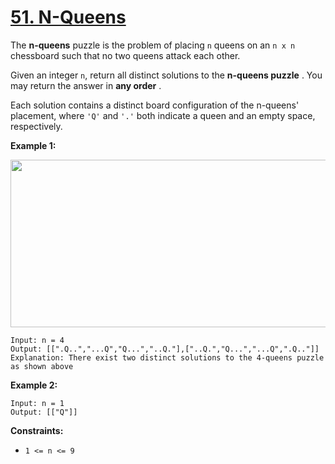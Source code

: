 # [51. N-Queens](https://leetcode.com/problems/n-queens/description/)

The **n-queens**  puzzle is the problem of placing `n` queens on an `n x n` chessboard such that no two queens attack each other.

Given an integer `n`, return all distinct solutions to the **n-queens puzzle** . You may return the answer in **any order** .

Each solution contains a distinct board configuration of the n-queens' placement, where `'Q'` and `'.'` both indicate a queen and an empty space, respectively.

**Example 1:** 

<img alt="" src="https://assets.leetcode.com/uploads/2020/11/13/queens.jpg" style="width: 600px; height: 268px;">

```
Input: n = 4
Output: [[".Q..","...Q","Q...","..Q."],["..Q.","Q...","...Q",".Q.."]]
Explanation: There exist two distinct solutions to the 4-queens puzzle as shown above
```

**Example 2:** 

```
Input: n = 1
Output: [["Q"]]
```

**Constraints:** 

- `1 <= n <= 9`